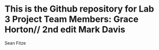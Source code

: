 This is the Github repository for Lab 3
Project Team Members:
Grace Horton// 2nd edit
Mark Davis
=======
Sean Fitze
